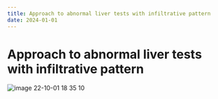```yaml
---
title: Approach to abnormal liver tests with infiltrative pattern
date: 2024-01-01
---
```

# Approach to abnormal liver tests with infiltrative pattern

![image 22-10-01 18 35 10](https://i.imgur.com/UdkWLls.png)
